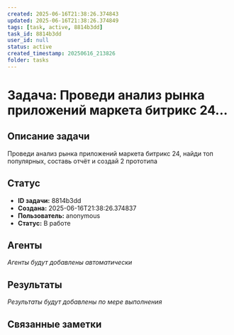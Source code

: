 ```yaml
---
created: 2025-06-16T21:38:26.374843
updated: 2025-06-16T21:38:26.374849
tags: [task, active, 8814b3dd]
task_id: 8814b3dd
user_id: null
status: active
created_timestamp: 20250616_213826
folder: tasks
---
```


# Задача: Проведи анализ рынка приложений маркета битрикс 24...

## Описание задачи

Проведи анализ рынка приложений маркета битрикс 24, найди топ популярных, составь отчёт и создай 2 прототипа

## Статус
- **ID задачи:** 8814b3dd
- **Создана:** 2025-06-16T21:38:26.374837
- **Пользователь:** anonymous
- **Статус:** В работе

## Агенты
*Агенты будут добавлены автоматически*

## Результаты
*Результаты будут добавлены по мере выполнения*

## Связанные заметки
